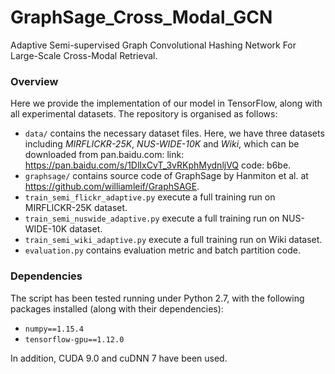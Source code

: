 # GraphSage_Cross_Modal_GCN
Adaptive Semi-supervised Graph Convolutional Hashing Network For Large-Scale Cross-Modal Retrieval.

### Overview
Here we provide the implementation of our model in TensorFlow, along with all experimental datasets. The repository is organised as follows:
- `data/` contains the necessary dataset files. Here, we have three datasets including *MIRFLICKR-25K*, *NUS-WIDE-10K* and *Wiki*, which can be downloaded from pan.baidu.com: link: https://pan.baidu.com/s/1DlIxCvT_3vRKphMydnljVQ code: b6be.
- `graphsage/` contains source code of GraphSage by Hanmiton et al. at https://github.com/williamleif/GraphSAGE.
- `train_semi_flickr_adaptive.py` execute a full training run on MIRFLICKR-25K dataset.
- `train_semi_nuswide_adaptive.py` execute a full training run on NUS-WIDE-10K dataset.
- `train_semi_wiki_adaptive.py` execute a full training run on Wiki dataset.
- `evaluation.py` contains evaluation metric and batch partition code.

### Dependencies
The script has been tested running under Python 2.7, with the following packages installed (along with their dependencies):
- `numpy==1.15.4`
- `tensorflow-gpu==1.12.0`

In addition, CUDA 9.0 and cuDNN 7 have been used.
